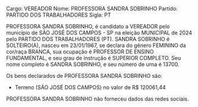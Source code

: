 Cargo: VEREADOR
Nome: PROFESSORA SANDRA SOBRINHO
Partido: PARTIDO DOS TRABALHADORES
Sigla: PT

PROFESSORA SANDRA SOBRINHO, é candidato a VEREADOR pelo município de SÃO JOSÉ DOS CAMPOS - SP na eleição MUNICIPAL de 2024 pelo PARTIDO DOS TRABALHADORES (PT).
SANDRA SOBRINHO é SOLTEIRO(A), nasceu em 23/01/1967, se declara do gênero FEMININO da cor/raça BRANCA, sua ocupação é PROFESSOR DE ENSINO FUNDAMENTAL, e seu grau de instrução é SUPERIOR COMPLETO.
Seu nome completo é SANDRA SOBRINHO, e seu número de urna é 13700.

Os bens declarados de PROFESSORA SANDRA SOBRINHO são: 
- Terreno (SÃO JOSÉ DOS CAMPOS) no valor de R$ 120061,44

PROFESSORA SANDRA SOBRINHO não forneceu dados das redes sociais.